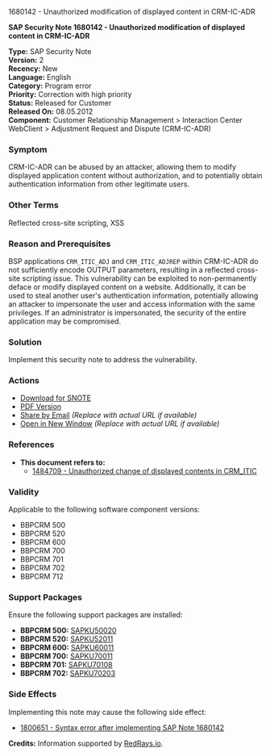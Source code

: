 1680142 - Unauthorized modification of displayed content in CRM-IC-ADR

**SAP Security Note 1680142 - Unauthorized modification of displayed content in CRM-IC-ADR**

**Type:** SAP Security Note  
**Version:** 2  
**Recency:** New  
**Language:** English  
**Category:** Program error  
**Priority:** Correction with high priority  
**Status:** Released for Customer  
**Released On:** 08.05.2012  
**Component:** Customer Relationship Management > Interaction Center WebClient > Adjustment Request and Dispute (CRM-IC-ADR)

### Symptom
CRM-IC-ADR can be abused by an attacker, allowing them to modify displayed application content without authorization, and to potentially obtain authentication information from other legitimate users.

### Other Terms
Reflected cross-site scripting, XSS

### Reason and Prerequisites
BSP applications `CRM_ITIC_ADJ` and `CRM_ITIC_ADJREP` within CRM-IC-ADR do not sufficiently encode OUTPUT parameters, resulting in a reflected cross-site scripting issue. This vulnerability can be exploited to non-permanently deface or modify displayed content on a website. Additionally, it can be used to steal another user's authentication information, potentially allowing an attacker to impersonate the user and access information with the same privileges. If an administrator is impersonated, the security of the entire application may be compromised.

### Solution
Implement this security note to address the vulnerability.

### Actions
- [Download for SNOTE](https://notesdownloads.sap.com/note/0040000009979282017)
- [PDF Version](https://userapps.support.sap.com/sap/support/sfm/notes/print/0001680142?language=en-US&token=EF60C7832ACEC8A9A69E1495F903447F)
- [Share by Email](https://me.sap.com/share-email-link) *(Replace with actual URL if available)*
- [Open in New Window](https://me.sap.com/open-new-window-link) *(Replace with actual URL if available)*

### References
- **This document refers to:**  
  - [1484709 - Unauthorized change of displayed contents in CRM_ITIC](https://me.sap.com/notes/1484709)

### Validity
Applicable to the following software component versions:

- BBPCRM 500
- BBPCRM 520
- BBPCRM 600
- BBPCRM 700
- BBPCRM 701
- BBPCRM 702
- BBPCRM 712

### Support Packages
Ensure the following support packages are installed:

- **BBPCRM 500:** [SAPKU50020](https://me.sap.com/supportpackage/SAPKU50020)
- **BBPCRM 520:** [SAPKU52011](https://me.sap.com/supportpackage/SAPKU52011)
- **BBPCRM 600:** [SAPKU60011](https://me.sap.com/supportpackage/SAPKU60011)
- **BBPCRM 700:** [SAPKU70011](https://me.sap.com/supportpackage/SAPKU70011)
- **BBPCRM 701:** [SAPKU70108](https://me.sap.com/supportpackage/SAPKU70108)
- **BBPCRM 702:** [SAPKU70203](https://me.sap.com/supportpackage/SAPKU70203)

### Side Effects
Implementing this note may cause the following side effect:

- [1800651 - Syntax error after implementing SAP Note 1680142](https://me.sap.com/notes/1800651)

**Credits:** Information supported by [RedRays.io](https://redrays.io).